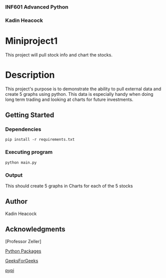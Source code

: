 ### INF601 Advanced Python
### Kadin Heacock

# Miniproject1

This project will pull stock info and chart the stocks. 

# Description

This project's purpose is to demonstrate the ability to pull external data and create 5 graphs using python.
This data is especially handy when doing long term trading and looking at charts for future investments.

## Getting Started

### Dependencies

```
pip install -r requirements.txt
```

### Executing program

```
python main.py
```

### Output 

This should create 5 graphs in Charts for each of the 5 stocks


## Author

Kadin Heacock

## Acknowledgments

[Professor Zeller]

[Python Packages](https://packaging.python.org/en/latest/tutorials/installing-packages/)

[GeeksForGeeks](https://www.geeksforgeeks.org/how-to-use-yfinance-api-with-python/)

[pypi](https://pypi.org/project/yfinance/)
